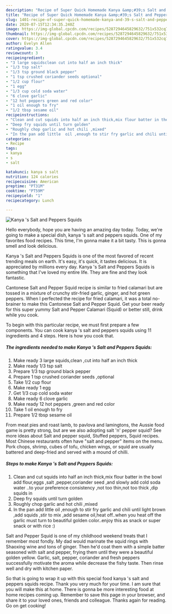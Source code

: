 ```yaml
---
description: "Recipe of Super Quick Homemade Kanya &amp;#39;s Salt and Peppers Squids"
title: "Recipe of Super Quick Homemade Kanya &amp;#39;s Salt and Peppers Squids"
slug: 1401-recipe-of-super-quick-homemade-kanya-and-39-s-salt-and-peppers-squids
date: 2020-07-15T12:34:35.240Z
image: https://img-global.cpcdn.com/recipes/5287294645829632/751x532cq70/kanya-s-salt-and-peppers-squids-recipe-main-photo.jpg
thumbnail: https://img-global.cpcdn.com/recipes/5287294645829632/751x532cq70/kanya-s-salt-and-peppers-squids-recipe-main-photo.jpg
cover: https://img-global.cpcdn.com/recipes/5287294645829632/751x532cq70/kanya-s-salt-and-peppers-squids-recipe-main-photo.jpg
author: Evelyn Allen
ratingvalue: 3.4
reviewcount: 3
recipeingredient:
- "3 large squidsclean cut into half an inch thick"
- "1/3 tsp salt"
- "1/3 tsp ground black pepper"
- "1 tsp crushed coriander seeds optional"
- "1/2 cup flour"
- "1 egg"
- "1/3 cup cold soda water"
- "6 clove garlic"
- "12 hot peppers green and red color"
- "1 oil enough to fry"
- "1/2 tbsp sesame oil"
recipeinstructions:
- "Clean and cut squids into half an inch thick,mix flour batter in the bowl add flour,eggs ,salt ,pepper,coriander seed ,and slowly add cold  soda water ..to your preference consistency ,not too thin,not too thick ,dip squids in"
- "Deep fry squids until turn golden"
- "Roughly chop garlic and hot chili ,mixed"
- "In the pan add little  oil ,enough to stir fry garlic and chili until light brown ,add squids ,stir to mix ,add sesame oil,heat off..when you heat off the garlic must turn to beautiful golden color..enjoy this as snack or super snack or with rice :)"
categories:
- Recipe
tags:
- kanya
- s
- salt

katakunci: kanya s salt 
nutrition: 124 calories
recipecuisine: American
preptime: "PT31M"
cooktime: "PT59M"
recipeyield: "1"
recipecategory: Lunch

---
```



![Kanya &#39;s Salt and Peppers Squids](https://img-global.cpcdn.com/recipes/5287294645829632/751x532cq70/kanya-s-salt-and-peppers-squids-recipe-main-photo.jpg)

Hello everybody, hope you are having an amazing day today. Today, we're going to make a special dish, kanya &#39;s salt and peppers squids. One of my favorites food recipes. This time, I'm gonna make it a bit tasty. This is gonna smell and look delicious.

Kanya &#39;s Salt and Peppers Squids is one of the most favored of recent trending meals on earth. It's easy, it's quick, it tastes delicious. It is appreciated by millions every day. Kanya &#39;s Salt and Peppers Squids is something that I've loved my entire life. They are fine and they look fantastic.

Cantonese Salt and Pepper Squid recipe is similar to fried calamari but are tossed in a mixture of crunchy stir-fried garlic, ginger, and hot green peppers. When I perfected the recipe for fried calamari, it was a total no-brainer to make this Cantonese Salt and Pepper Squid. Get your beer ready for this super yummy Salt and Pepper Calamari (Squid) or better still, drink while you cook.


To begin with this particular recipe, we must first prepare a few components. You can cook kanya &#39;s salt and peppers squids using 11 ingredients and 4 steps. Here is how you cook that.

<!--inarticleads1-->

##### The ingredients needed to make Kanya &#39;s Salt and Peppers Squids:

1. Make ready 3 large squids,clean ,cut into half an inch thick
1. Make ready 1/3 tsp salt
1. Prepare 1/3 tsp ground black pepper
1. Prepare 1 tsp crushed coriander seeds ,optional
1. Take 1/2 cup flour
1. Make ready 1 egg
1. Get 1/3 cup cold soda water
1. Make ready 6 clove garlic
1. Make ready 12 hot peppers ,green and red color
1. Take 1 oil enough to fry
1. Prepare 1/2 tbsp sesame oil


From meat pies and roast lamb, to pavlova and lamingtons, the Aussie food game is pretty strong, but are we also adopting salt &#39;n&#39; pepper squid? See more ideas about Salt and pepper squid, Stuffed peppers, Squid recipes. Most Chinese restaurants often have &#34;salt and pepper&#34; items on the menu. Pork chops, shrimp, cubes of tofu, chicken wings, or squid are usually battered and deep-fried and served with a mound of chilli. 

<!--inarticleads2-->

##### Steps to make Kanya &#39;s Salt and Peppers Squids:

1. Clean and cut squids into half an inch thick,mix flour batter in the bowl add flour,eggs ,salt ,pepper,coriander seed ,and slowly add cold  soda water ..to your preference consistency ,not too thin,not too thick ,dip squids in
1. Deep fry squids until turn golden
1. Roughly chop garlic and hot chili ,mixed
1. In the pan add little  oil ,enough to stir fry garlic and chili until light brown ,add squids ,stir to mix ,add sesame oil,heat off..when you heat off the garlic must turn to beautiful golden color..enjoy this as snack or super snack or with rice :)


Salt and Pepper Squid is one of my childhood weekend treats that I remember most fondly. My dad would marinate the squid rings with Shaoxing wine and tons of ginger. Then he&#39;d coat them with a simple batter seasoned with salt and pepper, frying them until they were a beautiful golden yellow. Garlic, salt, pepper, coriander and fresh peppers successfully motivate the aroma while decrease the fishy taste. Then rinse well and dry with kitchen paper. 

So that is going to wrap it up with this special food kanya &#39;s salt and peppers squids recipe. Thank you very much for your time. I am sure that you will make this at home. There is gonna be more interesting food at home recipes coming up. Remember to save this page in your browser, and share it to your loved ones, friends and colleague. Thanks again for reading. Go on get cooking!

